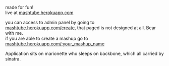   made for fun!  
  live at [mashtube.herokuapp.com](http://mashtube.herokuapp.com)
   
  you can access to admin panel by going to [mashtube.herokuapp.com/create](http://mashtube.herokuapp.com/create), that paged is not designed at all. Bear with me.  
  if you are able to create a mashup go to [mashtube.herokuapp.com/:your_mashup_name](http://mashtube.herokuapp.com/:your_mashup_name)  
  
  
  Application sits on marionette who sleeps on backbone, which all carried by sinatra.